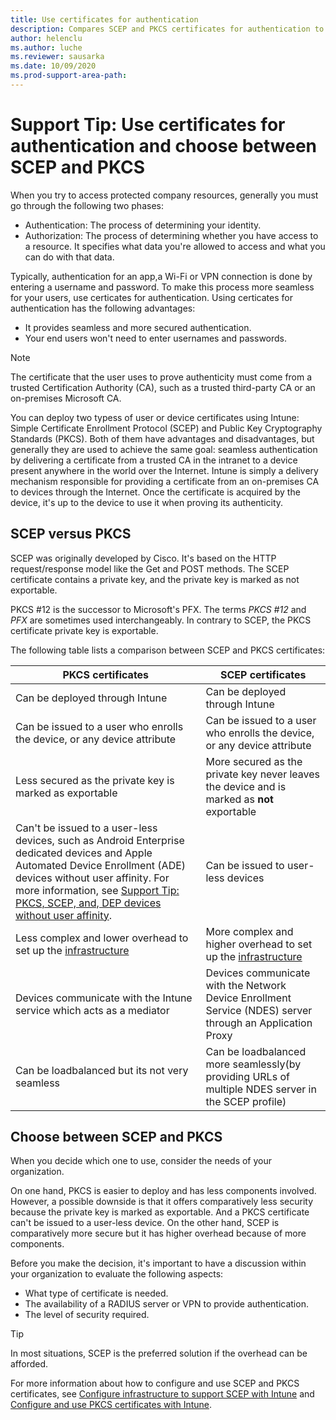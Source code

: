 ```yaml
---
title: Use certificates for authentication
description: Compares SCEP and PKCS certificates for authentication to help you decide which one is better for your organization.
author: helenclu
ms.author: luche
ms.reviewer: sausarka
ms.date: 10/09/2020
ms.prod-support-area-path: 
---
```

# Support Tip: Use certificates for authentication and choose between SCEP and PKCS

When you try to access protected company resources, generally you must go through the following two phases:

- Authentication: The process of determining your identity.
- Authorization: The process of determining whether you have access to a resource. It specifies what data you're allowed to access and what you can do with that data.   

Typically, authentication for an app,a Wi-Fi or VPN connection is done by entering a username and password. To make this process more seamless for your users, use certicates for authentication. Using certicates for authentication has the following advantages:

- It provides seamless and more secured authentication.
- Your end users won't need to enter usernames and passwords.  

> [!NOTE]
> The certificate that the user uses to prove authenticity must come from a trusted Certification Authority (CA), such as a trusted third-party CA or an on-premises Microsoft CA.

You can deploy two typess of user or device certificates using Intune: Simple Certificate Enrollment Protocol (SCEP) and Public Key Cryptography Standards (PKCS). Both of them have advantages and disadvantages, but generally they are used to achieve the same goal: seamless authentication by delivering a certificate from a trusted CA in the intranet to a device present anywhere in the world over the Internet. Intune is simply a delivery mechanism responsible for providing a certificate from an on-premises CA to devices through the Internet. Once the certificate is acquired by the device, it's up to the device to use it when proving its authenticity.

## SCEP versus PKCS

SCEP was originally developed by Cisco. It's based on the HTTP request/response model like the Get and POST methods. The SCEP certificate contains a private key, and the private key is marked as not exportable.

PKCS #12 is the successor to Microsoft's PFX. The terms *PKCS #12* and *PFX* are sometimes used interchangeably. In contrary to SCEP, the PKCS certificate private key is exportable.

The following table lists a comparison between SCEP and PKCS certificates:

|PKCS certificates|SCEP certificates|
|----------|-----------|
|Can be deployed through Intune|Can be deployed through Intune|
|Can be issued to a user who enrolls the device, or any device attribute|Can be issued to a user who enrolls the device, or any device attribute|
|Less secured as the private key is marked as exportable|More secured as the private key never leaves the device and is marked as **not** exportable|
|Can't be issued to a user-less devices, such as Android Enterprise dedicated devices and Apple Automated Device Enrollment (ADE) devices without user affinity. For more information, see [Support Tip: PKCS, SCEP, and, DEP devices without user affinity](https://techcommunity.microsoft.com/t5/intune-customer-success/support-tip-pkcs-scep-and-dep-devices-without-user-affinity/ba-p/359061).|Can be issued to user-less devices|
|Less complex and lower overhead to set up the [infrastructure](/mem/intune/protect/certificates-pfx-configure#requirements)|More complex and higher overhead to set up the [infrastructure](/mem/intune/protect/certificates-scep-configure#prerequisites-for-using-scep-for-certificates)|
|Devices communicate with the Intune service which acts as a mediator|Devices communicate with the Network Device Enrollment Service (NDES) server through an Application Proxy|
|Can be loadbalanced but its not very seamless|Can be loadbalanced more seamlessly(by providing URLs of multiple NDES server in the SCEP profile)|

## Choose between SCEP and PKCS

When you decide which one to use, consider the needs of your organization.

On one hand, PKCS is easier to deploy and has less components involved. However, a possible downside is that it offers comparatively less security because the private key is marked as exportable. And a PKCS certificate can't be issued to a user-less device. On the other hand, SCEP is comparatively more secure but it has higher overhead because of more components.

Before you make the decision, it's important to have a discussion within your organization to evaluate the following aspects:

- What type of certificate is needed.
- The availability of a RADIUS server or VPN to provide authentication.
- The level of security required.

> [!TIP]
> In most situations, SCEP is the preferred solution if the overhead can be afforded.

For more information about how to configure and use SCEP and PKCS certificates, see [Configure infrastructure to support SCEP with Intune](/mem/intune/protect/certificates-scep-configure) and [Configure and use PKCS certificates with Intune](/en-us/mem/intune/protect/certificates-pfx-configure).








